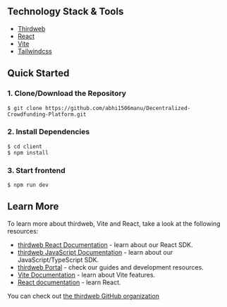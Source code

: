 ## Technology Stack & Tools
- [Thirdweb](https://portal.thirdweb.com/)
- [React](https://react.dev/learn)
- [Vite](https://vitejs.dev/guide/)
- [Tailwindcss](https://tailwindcss.com/docs/installation)

## Quick Started

### 1. Clone/Download the Repository
```
$ git clone https://github.com/abhi1506manu/Decentralized-Crowdfunding-Platform.git
```

### 2. Install Dependencies
```
$ cd client
$ npm install
```

### 3. Start frontend
```
$ npm run dev
```

## Learn More

To learn more about thirdweb, Vite and React, take a look at the following resources:

- [thirdweb React Documentation](https://docs.thirdweb.com/react) - learn about our React SDK.
- [thirdweb JavaScript Documentation](https://docs.thirdweb.com/react) - learn about our JavaScript/TypeScript SDK.
- [thirdweb Portal](https://docs.thirdweb.com/react) - check our guides and development resources.
- [Vite Documentation](https://vitejs.dev/guide/) - learn about Vite features.
- [React documentation](https://reactjs.org/) - learn React.

You can check out [the thirdweb GitHub organization](https://github.com/thirdweb-dev)


